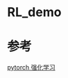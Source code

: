 # RL_demo
# 参考
[pytorch 强化学习](https://github.com/chunhuizhang/bilibili_vlogs/tree/master/rl/tutorials)
